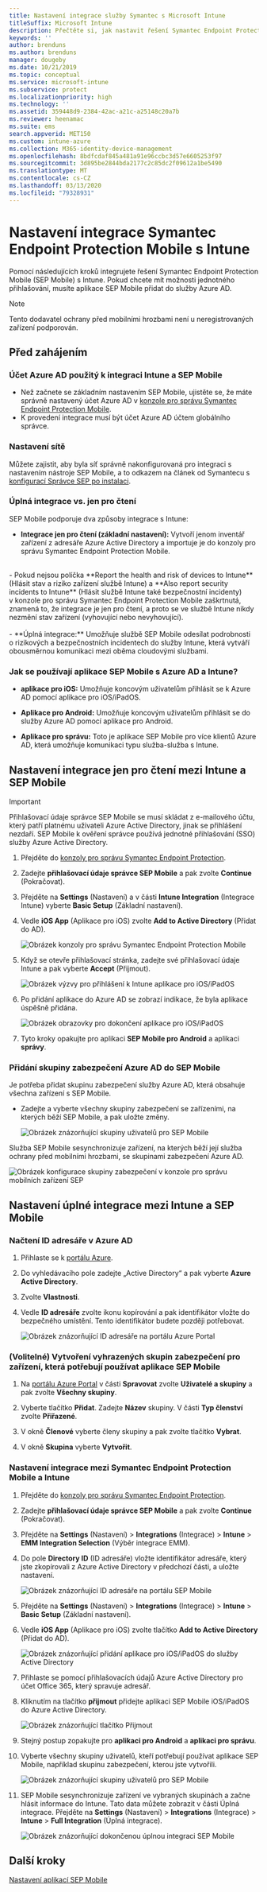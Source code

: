 ```yaml
---
title: Nastavení integrace služby Symantec s Microsoft Intune
titleSuffix: Microsoft Intune
description: Přečtěte si, jak nastavit řešení Symantec Endpoint Protection Mobile s Microsoft Intune, abyste mohli regulovat přístup mobilních zařízení k firemním prostředkům.
keywords: ''
author: brenduns
ms.author: brenduns
manager: dougeby
ms.date: 10/21/2019
ms.topic: conceptual
ms.service: microsoft-intune
ms.subservice: protect
ms.localizationpriority: high
ms.technology: ''
ms.assetid: 359448d9-2384-42ac-a21c-a25148c20a7b
ms.reviewer: heenamac
ms.suite: ems
search.appverid: MET150
ms.custom: intune-azure
ms.collection: M365-identity-device-management
ms.openlocfilehash: 8bdfcdaf845a481a91e96ccbc3d57e6605253f97
ms.sourcegitcommit: 3d895be2844bda2177c2c85dc2f09612a1be5490
ms.translationtype: MT
ms.contentlocale: cs-CZ
ms.lasthandoff: 03/13/2020
ms.locfileid: "79328931"
---
```

# <a name="set-up-symantec-endpoint-protection-mobile-integration-with-intune"></a>Nastavení integrace Symantec Endpoint Protection Mobile s Intune

Pomocí následujících kroků integrujete řešení Symantec Endpoint Protection Mobile (SEP Mobile) s Intune. Pokud chcete mít možnosti jednotného přihlašování, musíte aplikace SEP Mobile přidat do služby Azure AD.

> [!NOTE]
> Tento dodavatel ochrany před mobilními hrozbami není u neregistrovaných zařízení podporován.

## <a name="before-you-begin"></a>Před zahájením

### <a name="azure-ad-account-used-to-integrate-intune-and-sep-mobile"></a>Účet Azure AD použitý k integraci Intune a SEP Mobile

- Než začnete se základním nastavením SEP Mobile, ujistěte se, že máte správně nastavený účet Azure AD v [konzole pro správu Symantec Endpoint Protection Mobile](https://aad.skycure.com).
- K provedení integrace musí být účet Azure AD účtem globálního správce.
### <a name="network-setup"></a>Nastavení sítě

Můžete zajistit, aby byla síť správně nakonfigurovaná pro integraci s nastavením nástroje SEP Mobile, a to odkazem na článek od Symantecu s [konfigurací Správce SEP po instalaci](http://techdocs.broadcom.com/content/broadcom/techdocs/us/en/symantec-security-software/endpoint-security-and-management/endpoint-protection/14-2-x/Getting_Started_with_Symantec_Endpoint_Protection__1/installing-with-a-custom-configuration-v116874998-d3814e1541.html).

### <a name="full-integration-vs-read-only"></a>Úplná integrace vs. jen pro čtení

SEP Mobile podporuje dva způsoby integrace s Intune:

- **Integrace jen pro čtení (základní nastavení):** Vytvoří jenom inventář zařízení z adresáře Azure Active Directory a importuje je do konzoly pro správu Symantec Endpoint Protection Mobile.
<br>
  - Pokud nejsou políčka **Report the health and risk of devices to Intune** (Hlásit stav a riziko zařízení službě Intune) a **Also report security incidents to Intune** (Hlásit službě Intune také bezpečnostní incidenty) v konzole pro správu Symantec Endpoint Protection Mobile zaškrtnutá, znamená to, že integrace je jen pro čtení, a proto se ve službě Intune nikdy nezmění stav zařízení (vyhovující nebo nevyhovující).
<br></br>
- **Úplná integrace:** Umožňuje službě SEP Mobile odesílat podrobnosti o rizikových a bezpečnostních incidentech do služby Intune, která vytváří obousměrnou komunikaci mezi oběma cloudovými službami.

### <a name="how-are-the-sep-mobile-apps-used-with-azure-ad-and-intune"></a>Jak se používají aplikace SEP Mobile s Azure AD a Intune?

- **aplikace pro iOS:** Umožňuje koncovým uživatelům přihlásit se k Azure AD pomocí aplikace pro iOS/iPadOS.

- **Aplikace pro Android:** Umožňuje koncovým uživatelům přihlásit se do služby Azure AD pomocí aplikace pro Android.

- **Aplikace pro správu:** Toto je aplikace SEP Mobile pro více klientů Azure AD, která umožňuje komunikaci typu služba-služba s Intune.

## <a name="to-set-up-the-read-only-integration-between-intune-and-sep-mobile"></a>Nastavení integrace jen pro čtení mezi Intune a SEP Mobile

> [!IMPORTANT]
> Přihlašovací údaje správce SEP Mobile se musí skládat z e-mailového účtu, který patří platnému uživateli Azure Active Directory, jinak se přihlášení nezdaří. SEP Mobile k ověření správce používá jednotné přihlašování (SSO) služby Azure Active Directory.

1. Přejděte do [konzoly pro správu Symantec Endpoint Protection](https://aad.skycure.com).

2. Zadejte **přihlašovací údaje správce SEP Mobile** a pak zvolte **Continue** (Pokračovat).

3. Přejděte na **Settings** (Nastavení) a v části **Intune Integration** (Integrace Intune) vyberte **Basic Setup** (Základní nastavení).

4. Vedle **iOS App** (Aplikace pro iOS) zvolte **Add to Active Directory** (Přidat do AD).

    ![Obrázek konzoly pro správu Symantec Endpoint Protection Mobile](./media/skycure-mtd-connector-integration/symantec-portal-basic-add.png)

5. Když se otevře přihlašovací stránka, zadejte své přihlašovací údaje Intune a pak vyberte **Accept** (Přijmout).

    ![Obrázek výzvy pro přihlášení k Intune aplikace pro iOS/iPadOS](./media/skycure-mtd-connector-integration/symantec-portal-basic-accept.png)

6. Po přidání aplikace do Azure AD se zobrazí indikace, že byla aplikace úspěšně přidána.

    ![Obrázek obrazovky pro dokončení aplikace pro iOS/iPadOS](./media/skycure-mtd-connector-integration/symantec-portal-basic-added.png)

7. Tyto kroky opakujte pro aplikaci **SEP Mobile pro Android** a aplikaci **správy**.

### <a name="add-an-azure-ad-security-group-into-sep-mobile"></a>Přidání skupiny zabezpečení Azure AD do SEP Mobile

Je potřeba přidat skupinu zabezpečení služby Azure AD, která obsahuje všechna zařízení s SEP Mobile.

- Zadejte a vyberte všechny skupiny zabezpečení se zařízeními, na kterých běží SEP Mobile, a pak uložte změny.

    ![Obrázek znázorňující skupiny uživatelů pro SEP Mobile](./media/skycure-mtd-connector-integration/symantec-portal-basic-groups.png)

Služba SEP Mobile sesynchronizuje zařízení, na kterých běží její služba ochrany před mobilními hrozbami, se skupinami zabezpečení Azure AD.

![Obrázek konfigurace skupiny zabezpečení v konzole pro správu mobilních zařízení SEP](./media/skycure-mtd-connector-integration/symantec-portal-basic-status.png)

## <a name="to-set-up-the-full-integration-between-intune-and-sep-mobile"></a>Nastavení úplné integrace mezi Intune a SEP Mobile

### <a name="retrieve-the-directory-id-in-azure-ad"></a>Načtení ID adresáře v Azure AD

1. Přihlaste se k [portálu Azure](https://portal.azure.com).

2. Do vyhledávacího pole zadejte „Active Directory“ a pak vyberte **Azure Active Directory**.

3. Zvolte **Vlastnosti**.

4. Vedle **ID adresáře** zvolte ikonu kopírování a pak identifikátor vložte do bezpečného umístění. Tento identifikátor budete později potřebovat.

    ![Obrázek znázorňující ID adresáře na portálu Azure Portal](./media/skycure-mtd-connector-integration/symantec-azure-portal-directory-ID.png)

### <a name="optional-create-a-dedicated-security-group-for-devices-that-need-to-run-the-sep-mobile-apps"></a>(Volitelné) Vytvoření vyhrazených skupin zabezpečení pro zařízení, která potřebují používat aplikace SEP Mobile
1. Na [portálu Azure Portal](https://portal.azure.com) v části **Spravovat** zvolte **Uživatelé a skupiny** a pak zvolte **Všechny skupiny**.

2. Vyberte tlačítko **Přidat**. Zadejte **Název** skupiny. V části **Typ členství** zvolte **Přiřazené**.

3. V okně **Členové** vyberte členy skupiny a pak zvolte tlačítko **Vybrat**.

4. V okně **Skupina** vyberte **Vytvořit**.

### <a name="set-up-the-integration-between-symantec-endpoint-protection-mobile-and-intune"></a>Nastavení integrace mezi Symantec Endpoint Protection Mobile a Intune

1. Přejděte do [konzoly pro správu Symantec Endpoint Protection](https://aad.skycure.com).

2. Zadejte **přihlašovací údaje správce SEP Mobile** a pak zvolte **Continue** (Pokračovat).

3. Přejděte na **Settings** (Nastavení) > **Integrations** (Integrace) > **Intune** > **EMM Integration Selection** (Výběr integrace EMM).

4. Do pole **Directory ID** (ID adresáře) vložte identifikátor adresáře, který jste zkopírovali z Azure Active Directory v předchozí části, a uložte nastavení.

    ![Obrázek znázorňující ID adresáře na portálu SEP Mobile](./media/skycure-mtd-connector-integration/symantec-portal-directory-ID.png)

5. Přejděte na **Settings** (Nastavení) > **Integrations** (Integrace) > **Intune** > **Basic Setup** (Základní nastavení).

6. Vedle **iOS App** (Aplikace pro iOS) zvolte tlačítko **Add to Active Directory** (Přidat do AD).

    ![Obrázek znázorňující přidání aplikace pro iOS/iPadOS do služby Active Directory](./media/skycure-mtd-connector-integration/symantec-portal-basic-add.png)

7. Přihlaste se pomocí přihlašovacích údajů Azure Active Directory pro účet Office 365, který spravuje adresář.

8. Kliknutím na tlačítko **přijmout** přidejte aplikaci SEP Mobile iOS/iPadOS do Azure Active Directory.

    ![Obrázek znázorňující tlačítko Přijmout](./media/skycure-mtd-connector-integration/symantec-portal-basic-accept.png)

9. Stejný postup zopakujte pro **aplikaci pro Android** a **aplikaci pro správu**.

10. Vyberte všechny skupiny uživatelů, kteří potřebují používat aplikace SEP Mobile, například skupinu zabezpečení, kterou jste vytvořili.

    ![Obrázek znázorňující skupiny uživatelů pro SEP Mobile](./media/skycure-mtd-connector-integration/symantec-portal-basic-groups.png)

11. SEP Mobile sesynchronizuje zařízení ve vybraných skupinách a začne hlásit informace do Intune. Tato data můžete zobrazit v části Úplná integrace. Přejděte na **Settings** (Nastavení) > **Integrations** (Integrace) > **Intune** > **Full Integration** (Úplná integrace).

     ![Obrázek znázorňující dokončenou úplnou integraci SEP Mobile](./media/skycure-mtd-connector-integration/symantec-portal-basic-status.PNG)
## <a name="next-steps"></a>Další kroky

[Nastavení aplikací SEP Mobile](mtd-apps-ios-app-configuration-policy-add-assign.md)
